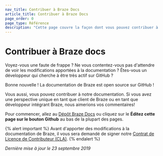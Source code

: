 ```yaml
---
nav_title: Contribuer à Braze Docs
article_title: Contribuer à Braze Docs
page_order: 0
page_type: Référence
description: "Cette page couvre la façon dont vous pouvez contribuer à la documentation open source de Brase."
---
```


# Contribuer à Braze docs

Voyez-vous une faute de frappe ? Ne vous contentez-vous pas d'attendre de voir les modifications apportées à la documentation ? Êtes-vous un développeur qui cherche à être très actif sur GitHub ?

Bonne nouvelle ! La documentation de Braze est open source sur GitHub !

Vous aussi, vous pouvez contribuer à notre documentation. Si vous avez une perspective unique en tant que client de Braze ou en tant que développeur intégrant Braze, nous aimerions vos commentaires!

Pour commencer, allez au [Dépôt Braze Docs](https://github.com/braze-inc/braze-docs/wiki) ou cliquez sur le  <i class="fab fa-github"></i> __Éditez cette page sur le bouton Github__ au bas de la plupart des pages.

{% alert important %}
Avant d'apporter des modifications à la documentation de Braze, il vous sera demandé de signer notre [Contrat de Licence de Contributeur (CLA)]({{site.baseurl}}/cla).
{% endalert %}

_Dernière mise à jour le 23 septembre 2019_